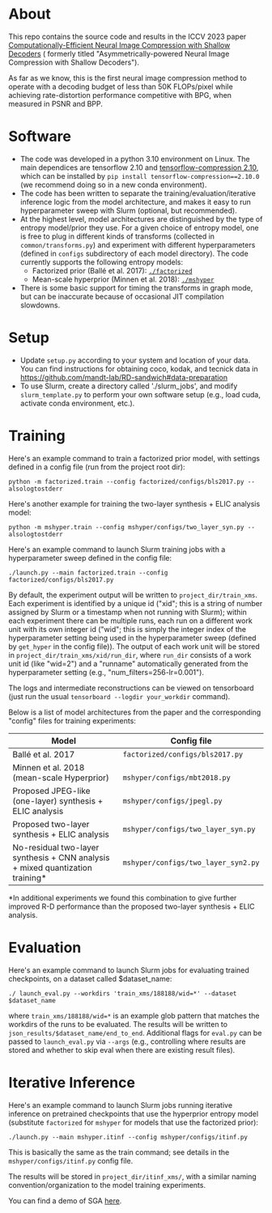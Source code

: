 # About

This repo contains the source code and results in the ICCV 2023 paper
[Computationally-Efficient Neural Image Compression with Shallow Decoders](https://arxiv.org/abs/2304.06244) (
formerly titled "Asymmetrically-powered Neural Image Compression with Shallow
Decoders").

As far as we know, this is the first neural image compression method to operate with a decoding
budget of less than 50K FLOPs/pixel while achieving rate-distortion performance competitive with
BPG, when measured in PSNR and BPP.

# Software

- The code was developed in a python 3.10 environment on Linux.
  The main dependices are tensorflow 2.10
  and [tensorflow-compression 2.10](https://github.com/tensorflow/compression/releases/tag/v2.10.0),
  which can be installed by
  `pip install tensorflow-compression==2.10.0` (we recommend doing so in a new conda environment).
- The code has been written to separate the training/evaluation/iterative inference logic from
  the model architecture, and makes it easy to run hyperparameter sweep with
  Slurm (optional, but recommended).
- At the highest level, model architectures are distinguished by the type of entropy model/prior
  they use. For a given choice of entropy model, one is free to plug in different kinds of
  transforms (collected in `common/transforms.py`) and experiment with different hyperparameters
  (defined in `configs` subdirectory of each model directory). The code currently
  supports the following entropy models:
    - Factorized prior (Ballé et al. 2017): [`./factorized`](./factorized)
    - Mean-scale hyperprior (Minnen et al. 2018): [`./mshyper`](./mshyper)
- There is some basic support for timing the transforms in graph mode, but can be inaccurate
  because of occasional JIT compilation slowdowns.

# Setup

- Update `setup.py` according to your system and location of your data. You can find
  instructions for obtaining coco, kodak, and tecnick data
  in https://github.com/mandt-lab/RD-sandwich#data-preparation
- To use Slurm, create a directory called './slurm_jobs', and modify `slurm_template.py`
  to perform your own software setup (e.g., load cuda, activate conda environment, etc.).

# Training

Here's an example command to train a factorized prior model, with settings defined in a config
file (run from the project root dir):

```
python -m factorized.train --config factorized/configs/bls2017.py --alsologtostderr
```

Here's another example for training the two-layer synthesis + ELIC analysis model:

```
python -m mshyper.train --config mshyper/configs/two_layer_syn.py --alsologtostderr
```

Here's an example command to launch Slurm training jobs with a hyperparameter sweep defined in the
config file:

```
./launch.py --main factorized.train --config factorized/configs/bls2017.py
```

By default, the experiment output will be written to `project_dir/train_xms`.
Each experiment is identified by a unique id ("xid"; this is a
string of number assigned by Slurm or a timestamp when not running with Slurm); within each
experiment there can be multiple runs, each run
on a different work unit with its own integer id ("wid"; this is simply the integer index
of the
hyperparameter setting being used in the hyperparameter sweep (defined by `get_hyper` in the
config file)).
The output of each work unit will be stored in `project_dir/train_xms/xid/run_dir`, where
`run_dir` consists of a work unit id (like "wid=2") and a "runname" automatically generated from
the hyperparameter setting (e.g., "num_filters=256-lr=0.001").

The logs and intermediate reconstructions can be viewed on tensorboard (just run the
usual `tensorboard --logdir your_workdir` command).

Below is a list of model architectures from the paper and the corresponding "config" files for
training experiments:

| Model                                                                         | Config file                         |
|-------------------------------------------------------------------------------|-------------------------------------|
| Ballé et al. 2017                                                             | `factorized/configs/bls2017.py`     |
| Minnen et al. 2018 (mean-scale Hyperprior)                                    | <br/>`mshyper/configs/mbt2018.py`   |
| Proposed JPEG-like (one-layer) synthesis + ELIC analysis                      | `mshyper/configs/jpegl.py`          |
| Proposed two-layer synthesis + ELIC analysis                                  | `mshyper/configs/two_layer_syn.py`  |
| No-residual two-layer synthesis + CNN analysis + mixed quantization training* | `mshyper/configs/two_layer_syn2.py` |

*In additional experiments we found this combination to give further improved R-D performance
than the proposed two-layer synthesis + ELIC analysis.

# Evaluation

Here's an example command to launch Slurm jobs for evaluating trained checkpoints, on a dataset
called $dataset_name:

```
./ launch_eval.py --workdirs 'train_xms/188188/wid=*' --dataset $dataset_name
```

where `train_xms/188188/wid=*` is an example glob pattern that matches the workdirs of the runs to
be evaluated. The results will be written to `json_results/$dataset_name/end_to_end`.
Additional flags for `eval.py` can be passed to `launch_eval.py` via `--args` (e.g., controlling
where results are stored and whether to skip eval when there are existing result files).

# Iterative Inference

Here's an example command to launch Slurm jobs running iterative inference on pretrained
checkpoints that use the hyperprior entropy model (substitute `factorized` for `mshyper` for
models that use the factorized prior):

```
./launch.py --main mshyper.itinf --config mshyper/configs/itinf.py
```

This is basically the same as the train command; see details in the `mshyper/configs/itinf.py`
config file.

The results will be stored in `project_dir/itinf_xms/`, with a similar naming
convention/organization to the model training experiments.

You can find a demo of SGA [here](https://github.com/mandt-lab/improving-inference-for-neural-image-compression/tree/tf2).

